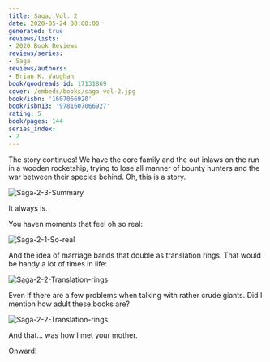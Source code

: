 ```yaml
---
title: Saga, Vol. 2
date: 2020-05-24 00:00:00
generated: true
reviews/lists:
- 2020 Book Reviews
reviews/series:
- Saga
reviews/authors:
- Brian K. Vaughan
book/goodreads_id: 17131869
cover: /embeds/books/saga-vol-2.jpg
book/isbn: '1607066920'
book/isbn13: '9781607066927'
rating: 5
book/pages: 144
series_index:
- 2
---
```

The story continues! We have the core family and the ~~out~~ inlaws on the run in a wooden rocketship, trying to lose all manner of bounty hunters and the war between their species behind. Oh, this is a story.  

![Saga-2-3-Summary](/embeds/books/attachments/saga-2-3-summary.png)  

<!--more-->

It always is.  

You haven moments that feel oh so real:  

![Saga-2-1-So-real](/embeds/books/attachments/saga-2-1-so-real.png)  

And the idea of marriage bands that double as translation rings. That would be handy a lot of times in life:  

![Saga-2-2-Translation-rings](/embeds/books/attachments/saga-2-2-translation-rings.png)  

Even if there are a few problems when talking with rather crude giants. Did I mention how adult these books are?  

![Saga-2-2-Translation-rings](/embeds/books/attachments/Saga-2-4-How-I-met-your-mother.png)  

And that... was how I met your mother.  

Onward!